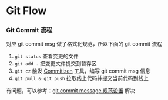 

# Git Flow

### Git Commit 流程

对应 git commit msg 做了格式化规范，所以下面的 git commit 流程

1. `git status` 查看变更的文件
2. `git add .` 把变更文件提交到暂存区
3. `git cz` 触发 [Commitizen](https://github.com/commitizen/cz-cli) 工具，编写 git commit msg 信息
4. `git pull & git push` 拉取线上代码并提交当前代码到线上

有问题，可以参考：[git commit message 规范设置](https://github.com/sumaolin/study/blob/master/readme/git_cmmit_message.md) 解决
